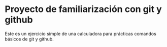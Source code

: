 # Proyecto de familiarización con git y github

Este es un ejercicio simple de una calculadora para prácticas comandos básicos de git y github.